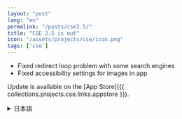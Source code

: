 ```yaml
---
layout: "post"
lang: "en"
permalink: "/posts/cse2.5/"
title: "CSE 2.5 is out"
icon: "/assets/projects/cse/icon.png"
tags: ['cse']
---
```


- Fixed redirect loop problem with some search engines
- Fixed accessibility settings for images in app

Update is available on the [App Store]({{ collections.projects.cse.links.appstore }}).

<details lang="ja">
<summary>日本語</summary>

- 一部の検索エンジンでリダイレクトループが発生する問題を修正
- アプリ内の画像のアクセシビリティ設定を修正

</details>
